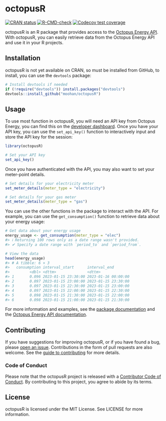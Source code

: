 
<!-- README.md is generated from README.Rmd. Please edit that file -->

# octopusR

<!-- badges: start -->

[![CRAN
status](https://www.r-pkg.org/badges/version/a11ytables)](https://CRAN.R-project.org/package=octopusR)
[![R-CMD-check](https://github.com/Moohan/octopusR/actions/workflows/R-CMD-check.yaml/badge.svg)](https://github.com/Moohan/octopusR/actions/workflows/R-CMD-check.yaml)
[![Codecov test
coverage](https://codecov.io/gh/Moohan/octopusR/branch/main/graph/badge.svg)](https://app.codecov.io/gh/Moohan/octopusR?branch=main)
<!-- badges: end -->

octopusR is an R package that provides access to the [Octopus Energy
API](https://developer.octopus.energy/docs/api/). With octopusR, you can
easily retrieve data from the Octopus Energy API and use it in your R
projects.

## Installation

octopusR is not yet available on CRAN, so must be installed from GitHub,
to install, you can use the `devtools` package:

``` r
# Install devtools if needed
if (!require("devtools")) install.packages("devtools")
devtools::install_github("moohan/octopusR")
```

## Usage

To use most function in octopusR, you will need an API key from Octopus
Energy, you can find this on the [developer
dashboard](https://octopus.energy/dashboard/developer/). Once you have
your API key, you can use the `set_api_key()` function to interactively
input and store the API key for the session:

``` r
library(octopusR)

# Set your API key
set_api_key()
```

Once you have authenticated with the API, you may also want to set your
meter-point details.

``` r
# Set details for your electricity meter
set_meter_details(meter_type = "electricity")

# Set details for your gas meter
set_meter_details(meter_type = "gas")
```

You can use the other functions in the package to interact with the API.
For example, you can use the `get_consumption()` function to retrieve
data about your energy usage:

``` r
# Get data about your energy usage
energy_usage <- get_consumption(meter_type = "elec")
#> ℹ Returning 100 rows only as a date range wasn't provided.
#> ✔ Specify a date range with `period_to` and `period_from`.

# View the data
head(energy_usage)
#> # A tibble: 6 × 3
#>   consumption interval_start      interval_end       
#>         <dbl> <dttm>              <dttm>             
#> 1       0.096 2023-01-15 23:30:00 2023-01-16 00:00:00
#> 2       0.097 2023-01-15 23:00:00 2023-01-15 23:30:00
#> 3       0.097 2023-01-15 22:30:00 2023-01-15 23:00:00
#> 4       0.097 2023-01-15 22:00:00 2023-01-15 22:30:00
#> 5       0.098 2023-01-15 21:30:00 2023-01-15 22:00:00
#> 6       0.098 2023-01-15 21:00:00 2023-01-15 21:30:00
```

For more information and examples, see the [package
documentation](https://moohan.github.io/octopusR/) and the [Octopus
Energy API documentation](https://developer.octopus.energy/docs/api/).

## Contributing

If you have suggestions for improving octopusR, or if you have found a
bug, please [open an issue](https://github.com/Moohan/octopusR/issues).
Contributions in the form of pull requests are also welcome. See the
[guide to
contributing](https://moohan.github.io/octopusR/CONTRIBUTING.html) for
more details.

### Code of Conduct

Please note that the octopusR project is released with a [Contributor
Code of
Conduct](https://moohan.github.io/octopusR/CODE_OF_CONDUCT.html). By
contributing to this project, you agree to abide by its terms.

## License

octopusR is licensed under the MIT License. See LICENSE for more
information.
